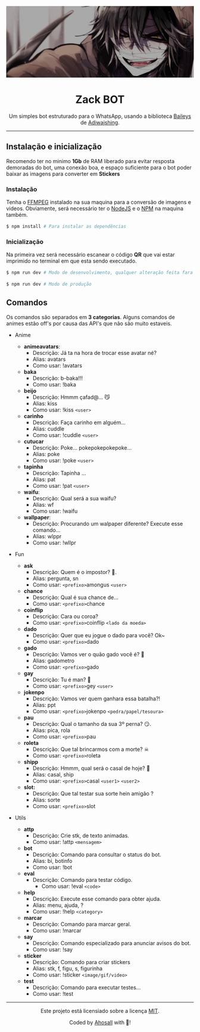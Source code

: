 <div align="center">
  <img src="./src/assets/images/zack.jpg"/>
  <h1>
    Zack BOT
  </h1>
  <p>
    Um simples bot estruturado para o WhatsApp, usando a biblioteca <a href="https://github.com/adiwajshing/baileys" target="_blank">Baileys</a> de <a href="https://github.com/adiwajshing" target="_blank">Adiwajshing</a>.
  </p>
  <hr>
</div>

<h2>
  Instalação e inicialização
</h2>
<p>Recomendo ter no minimo <b>1Gb</b> de RAM liberado para evitar resposta demoradas do bot, uma conexão boa, e espaço suficiente para o bot poder baixar as imagens para converter em <b>Stickers</b></a>
<div>
  <h3>Instalação</h3>
  <p>Tenha o <a href="https://www.ffmpeg.org" target="_blank">FFMPEG</a> instalado na sua maquina para a conversão de imagens e videos. Obviamente, será necessário ter o <a href="https://nodejs.org" target="_blank">NodeJS</a> e o <a href="https://www.npmjs.com" target="_blank">NPM</a> na maquina também.</p>

  ```bash
  $ npm install # Para instalar as dependências
  ```

  <h3>Inicialização</h3>
  <p>Na primeira vez será necessário escanear o código <b>QR</b> que vai estar imprimido no terminal em que esta sendo executado.</p>

  ```bash
  $ npm run dev # Modo de desenvolvimento, qualquer alteração feita fara com que o bot reinicie.
  ```

  ```bash
  $ npm run dev # Modo de produção
  ```
<div>
<div>
  <h2>Comandos</h2>
  <p>Os comandos são separados em <b>3 categorias</b>. Alguns comandos de animes estão off's por causa das API's que não são muito estaveis.</p>

  - Anime
    * **animeavatars**:
      - Descrição: Já ta na hora de trocar esse avatar né?
      - Alias: avatars
      - Como usar: !avatars
    * **baka**
      - Descrição: b-baka!!!
      - Como usar: !baka
    * **beijo**
      - Descrição: Hmmm çafad@... 😼
      - Alias: kiss
      - Como usar: !kiss `<user>`
    * **carinho**
      - Descrição: Faça carinho em alguém...
      - Alias: cuddle
      - Como usar: !cuddle `<user>`
    * **cutucar**
      - Descrição: Poke... pokepokepokepoke...
      - Alias: poke
      - Como usar: !poke `<user>`
    * **tapinha**
      - Descrição: Tapinha ...
      - Alias: pat
      - Como usar: !pat `<user>`
    * **waifu**:
      - Descrição: Qual será a sua waifu?
      - Alias: wf
      - Como usar: !waifu
    * **wallpaper**:
      - Descrição: Procurando um walpaper diferente? Execute esse comando...
      - Alias: wlppr
      - Como usar: !wllpr

  - Fun
    * **ask**
      - Descrição: Quem é o impostor? 🤔.
      - Alias: pergunta, sn
      - Como usar: `<prefixo>`amongus `<user>`
    * **chance**
      - Descrição: Qual é sua chance de...
      - Como usar: `<prefixo>`chance <msg>
    * **coinflip**
      - Descrição: Cara ou coroa?
      - Como usar: `<prefixo>`coinflip `<lado da moeda>`
    * **dado**
      - Descrição: Quer que eu jogue o dado para você? Ok~
      - Como usar: `<prefixo>`dado
    * **gado**
      - Descrição: Vamos ver o quão gado você é? 🐂
      - Alias: gadometro
      - Como usar: `<prefixo>`gado
    * **gay**
      - Descrição: Tu é man? 🤨
      - Como usar: `<prefixo>`gey `<user>`
    * **jokenpo**
      - Descrição: Vamos ver quem ganhara essa batalha?!
      - Alias: ppt
      - Como usar: `<prefixo>`jokenpo `<pedra/papel/tesoura>`
    * **pau**
      - Descrição: Qual o tamanho da sua 3º perna? 😏.
      - Alias: pica, rola
      - Como usar: `<prefixo>`pau
    * **roleta**
      - Descrição: Que tal brincarmos com a morte? ☠
      - Como usar: `<prefixo>`roleta
    * **shipp**
      - Descrição: Hmmm, qual será o casal de hoje? 💓
      - Alias: casal, ship
      - Como usar: `<prefixo>`casal `<user1>` `<user2>`
    * **slot:**
      - Descrição: Que tal testar sua sorte hein amigão ? 
      - Alias: sorte
      - Como usar: `<prefixo>`slot

  - Utils
    * **attp**
      - Descrição: Crie stk, de texto animadas.
      - Como usar: !attp `<mensagem>`
    * **bot**
      - Descrição: Comando para consultar o status do bot.
      - Alias: bi, botinfo
      - Como usar: !bot
    * **eval**
      - Descrição: Comando para testar código.
        - Como usar: !eval `<code>`
    * **help**
      - Descrição: Execute esse comando para obter ajuda.
      - Alias: menu, ajuda, ?
      - Como usar: !help `<category>`
    * **marcar**
      - Descrição: Comando para marcar geral.
      - Como usar: !marcar
    * **say**
      - Descrição: Comando especializado para anunciar avisos do bot.
      - Como usar: !say
    * **sticker**
      - Descrição: Comando para criar stickers
      - Alias: stk, f, figu, s, figurinha
      - Como usar: !sticker `<image/gif/video>`
    * **test**
      - Descrição: Comando para executar testes...
      - Como usar: !test
</div>
<hr>
<div align="center">
  <p>Este projeto está licensiado sobre a licença <a href="./MIT">MIT</a>.</p>
  <p>Coded by <a href="https://github.com/Ahosall">Ahosall</a> with 🤍!</p>
</div>